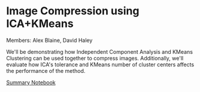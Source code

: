# Image Compression using ICA+KMeans
Members: Alex Blaine, David Haley

We'll be demonstrating how Independent Component Analysis and KMeans Clustering can be used together to compress images.
Additionally, we'll evaluate how ICA's tolerance and KMeans number of cluster centers affects the performance of the method.

[Summary Notebook](https://github.com/UCDSTA208/208-final-project-blainehaleyteam/blob/master/ICA_Test_w_kmeans.ipynb)
